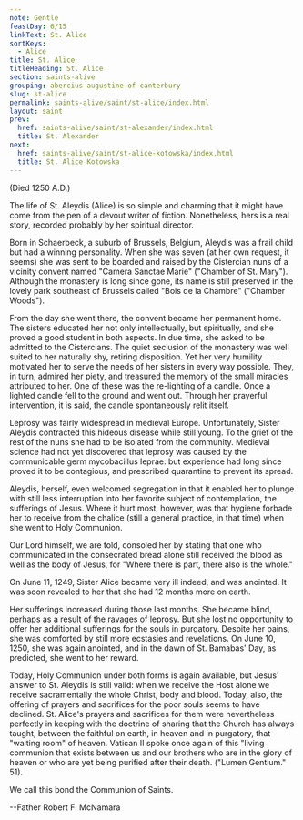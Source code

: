 ```yaml
---
note: Gentle
feastDay: 6/15
linkText: St. Alice
sortKeys:
  - Alice
title: St. Alice
titleHeading: St. Alice
section: saints-alive
grouping: abercius-augustine-of-canterbury
slug: st-alice
permalink: saints-alive/saint/st-alice/index.html
layout: saint
prev:
  href: saints-alive/saint/st-alexander/index.html
  title: St. Alexander
next:
  href: saints-alive/saint/st-alice-kotowska/index.html
  title: St. Alice Kotowska
---
```

(Died 1250 A.D.)

The life of St. Aleydis (Alice) is so simple and charming that it might have come from the pen of a devout writer of fiction. Nonetheless, hers is a real story, recorded probably by her spiritual director.

Born in Schaerbeck, a suburb of Brussels, Belgium, Aleydis was a frail child but had a winning personality. When she was seven (at her own request, it seems) she was sent to be boarded and raised by the Cistercian nuns of a vicinity convent named "Camera Sanctae Marie" ("Chamber of St. Mary"). Although the monastery is long since gone, its name is still preserved in the lovely park southeast of Brussels called "Bois de la Chambre" ("Chamber Woods").

From the day she went there, the convent became her permanent home. The sisters educated her not only intellectually, but spiritually, and she proved a good student in both aspects. In due time, she asked to be admitted to the Cistercians. The quiet seclusion of the monastery was well suited to her naturally shy, retiring disposition. Yet her very humility motivated her to serve the needs of her sisters in every way possible. They, in turn, admired her piety, and treasured the memory of the small miracles attributed to her. One of these was the re-lighting of a candle. Once a lighted candle fell to the ground and went out. Through her prayerful intervention, it is said, the candle spontaneously relit itself.

Leprosy was fairly widespread in medieval Europe. Unfortunately, Sister Aleydis contracted this hideous disease while still young. To the grief of the rest of the nuns she had to be isolated from the community. Medieval science had not yet discovered that leprosy was caused by the communicable germ mycobacillus leprae: but experience had long since proved it to be contagious, and prescribed quarantine to prevent its spread.

Aleydis, herself, even welcomed segregation in that it enabled her to plunge with still less interruption into her favorite subject of contemplation, the sufferings of Jesus. Where it hurt most, however, was that hygiene forbade her to receive from the chalice (still a general practice, in that time) when she went to Holy Communion.

Our Lord himself, we are told, consoled her by stating that one who communicated in the consecrated bread alone still received the blood as well as the body of Jesus, for "Where there is part, there also is the whole."

On June 11, 1249, Sister Alice became very ill indeed, and was anointed. It was soon revealed to her that she had 12 months more on earth.

Her sufferings increased during those last months. She became blind, perhaps as a result of the ravages of leprosy. But she lost no opportunity to offer her additional sufferings for the souls in purgatory. Despite her pains, she was comforted by still more ecstasies and revelations. On June 10, 1250, she was again anointed, and in the dawn of St. Bamabas' Day, as predicted, she went to her reward.

Today, Holy Communion under both forms is again available, but Jesus' answer to St. Aleydis is still valid: when we receive the Host alone we receive sacramentally the whole Christ, body and blood. Today, also, the offering of prayers and sacrifices for the poor souls seems to have declined. St. Alice's prayers and sacrifices for them were nevertheless perfectly in keeping with the doctrine of sharing that the Church has always taught, between the faithful on earth, in heaven and in purgatory, that "waiting room" of heaven. Vatican II spoke once again of this "living communion that exists between us and our brothers who are in the glory of heaven or who are yet being purified after their death. ("Lumen Gentium." 51).

We call this bond the Communion of Saints.

\--Father Robert F. McNamara